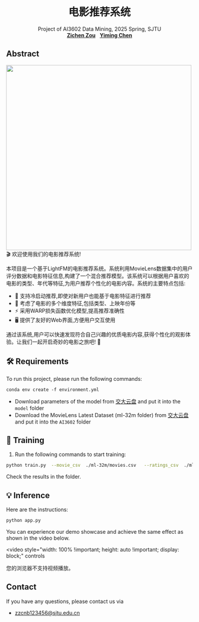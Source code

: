 
<h1 align="center">
电影推荐系统
</h1>
<p align="center">
    Project of AI3602 Data Mining, 2025 Spring, SJTU
    <br />
    <a href="https://github.com/zzctmd"><strong>Zichen Zou</strong></a>
    &nbsp;
    <a href="https://github.com/leothehuman327"><strong>Yiming Chen</strong></a>
    <br />
</p>

## Abstract
<img src="assets/sampled/picture.png" height="500px"/>  
🎬 欢迎使用我们的电影推荐系统! 

本项目是一个基于LightFM的电影推荐系统。系统利用MovieLens数据集中的用户评分数据和电影特征信息,构建了一个混合推荐模型。该系统可以根据用户喜欢的电影的类型、年代等特征,为用户推荐个性化的电影内容。系统的主要特点包括:

- 🚀 支持冷启动推荐,即使对新用户也能基于电影特征进行推荐
- 🎯 考虑了电影的多个维度特征,包括类型、上映年份等
- ⚡️ 采用WARP损失函数优化模型,提高推荐准确性
- 🖥️ 提供了友好的Web界面,方便用户交互使用

通过该系统,用户可以快速发现符合自己兴趣的优质电影内容,获得个性化的观影体验。让我们一起开启奇妙的电影之旅吧! 🎉


## 🛠️ Requirements
To run this project, please run the following commands:
```
conda env create -f environment.yml
```

- Download parameters of the model from [交大云盘](https://pan.sjtu.edu.cn/web/share/f099dbf67a3b3c62849ebb315ea2e35a) and put it into the `model` folder
- Download the MovieLens Latest Dataset (ml-32m folder) from [交大云盘](https://pan.sjtu.edu.cn/web/share/f099dbf67a3b3c62849ebb315ea2e35a) and put it into the `AI3602` folder

## 🚀 Training
1. Run the following commands to start training:

```bash
python train.py  --movie_csv  ./ml-32m/movies.csv   --ratings_csv  ./ml-32m/ratings.csv 
```
Check the results in the folder.


## 💡 Inference
Here are the instructions: 
```bash
python app.py
```
You can experience our demo showcase and achieve the same effect as shown in the video below.

<video 
  style="width: 100% !important; height: auto !important; display: block;" 
  controls
>
  <source src="[assets/sampled/demo.mp4](https://github.com/user-attachments/assets/89111b27-9dae-4dba-a2bf-2502396dfa7d)" type="video/mp4">
  您的浏览器不支持视频播放。
</video>




## Contact
If you have any questions, please contact us via 
- zzcnb123456@sjtu.edu.cn








